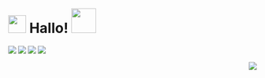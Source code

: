 # <img width="36" height="36" src="https://user-images.githubusercontent.com/74038190/212284087-bbe7e430-757e-4901-90bf-4cd2ce3e1852.gif"> Hallo! <img src="https://github.githubassets.com/images/mona-loading-dark.gif" width="50" height="50">

<!--
**Jijness/Jijness** is a ✨ _special_ ✨ repository because its `README.md` (this file) appears on your GitHub profile.

Here are some ideas to get you started:

- 🔭 I’m currently working on ...
- 🌱 I’m currently learning ...
- 👯 I’m looking to collaborate on ...
- 🤔 I’m looking for help with ...
- 💬 Ask me about ...
- 📫 How to reach me: ...
- 😄 Pronouns: ...
- ⚡ Fun fact: ...
-->
![](https://img.shields.io/github/followers/Jijness?logo=github&color=facc15&labelColor=ff7337)
![](https://img.shields.io/badge/dynamic/json?logo=github&label=GitHub%20Stars&query=%24.stars&url=https://api.github-star-counter.workers.dev/user/Jijness)
![](https://img.shields.io/badge/dynamic/json?logo=github&label=GitHub%20Forks&query=%24.forks&url=https://api.github-star-counter.workers.dev/user/Jijness)
![](https://komarev.com/ghpvc/?username=Jijness)


<!--<p align="center">
  <img src="octocat-1743614154448.png" width="200" height="200">
  
</p>
-->
<p align="right">
  <img src="https://github-readme-stats.vercel.app/api/top-langs/?username=Jijness&hide_progress=true&theme=dark&layout=compact">
</p>
